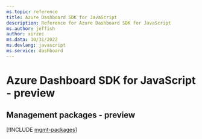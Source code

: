 ```yaml
---
ms.topic: reference
title: Azure Dashboard SDK for JavaScript
description: Reference for Azure Dashboard SDK for JavaScript
ms.author: jeffish
author: xirzec
ms.data: 10/31/2022
ms.devlang: javascript
ms.service: dashboard
---
```

# Azure Dashboard SDK for JavaScript - preview

## Management packages - preview
[!INCLUDE [mgmt-packages](dashboard-mgmt-index.md)]